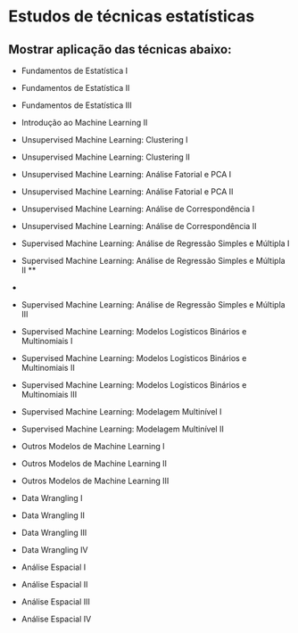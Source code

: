 # Estudos de técnicas estatísticas 

## Mostrar aplicação das técnicas abaixo:

* Fundamentos de Estatística I
* Fundamentos de Estatística II
* Fundamentos de Estatística III

* Introdução ao Machine Learning II 
* Unsupervised Machine Learning: Clustering I
* Unsupervised Machine Learning: Clustering II
* Unsupervised Machine Learning: Análise Fatorial e PCA I
* Unsupervised Machine Learning: Análise Fatorial e PCA II
* Unsupervised Machine Learning: Análise de Correspondência I
* Unsupervised Machine Learning: Análise de Correspondência II

* Supervised Machine Learning: Análise de Regressão Simples e Múltipla I
* Supervised Machine Learning: Análise de Regressão Simples e Múltipla II **
*

* Supervised Machine Learning: Análise de Regressão Simples e Múltipla III
* Supervised Machine Learning: Modelos Logísticos Binários e Multinomiais I
* Supervised Machine Learning: Modelos Logísticos Binários e Multinomiais II
* Supervised Machine Learning: Modelos Logísticos Binários e Multinomiais III
* Supervised Machine Learning: Modelagem Multinível I
* Supervised Machine Learning: Modelagem Multinível II

* Outros Modelos de Machine Learning I
* Outros Modelos de Machine Learning II
* Outros Modelos de Machine Learning III
* Data Wrangling I
* Data Wrangling II
* Data Wrangling III
* Data Wrangling IV
* Análise Espacial I
* Análise Espacial II
* Análise Espacial III
* Análise Espacial IV

